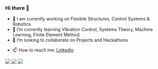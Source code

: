 ### Hi there 👋

<!-- **S-SARTHAK1999/S-SARTHAK1999** is a ✨ _special_ ✨ repository because its `README.md` (this file) appears on your GitHub profile.

Here are some ideas to get you started: -->

- 🔭 I am currently working on Flexible Structures, Control Systems & Robotics
- 🌱 I’m currently learning Vibration Control, Systems Theory, Machine Learning, Finite Element Method
- 👯 I’m looking to collaborate on Projects and Hackathons
<!-- - 🤔 I’m looking for help with ... -->
<!-- - 💬 Ask me about  -->
- 📫 How to reach me: [Linkedin](https://www.linkedin.com/in/sarthak-sahoo-mechanical/)
<!-- - 😄 Pronouns: ... -->
<!-- - ⚡ Fun fact: I Like  --> 

<img src="https://github-readme-stats.vercel.app/api?username=S-SARTHAK1999&hide_border=true&count_private=true&show_icons=true&theme=radical" align="centre">
<img src ="https://github-readme-stats.vercel.app/api/top-langs?username=S-SARTHAK1999&show_icons=true&locale=en&layout=compact&hide_border=true&theme=radical" align ="centre">
<img src ="https://github-readme-streak-stats.herokuapp.com/?user=S-SARTHAK1999&theme=black-ice&hide_border=true&stroke=0000&background=0D1117&ring=e05397&fire=e05397&currStreakLabel=e05397">
<!-- <img src="https://activity-graph.herokuapp.com/graph?username=sachin7695&bg_color=0D1117&color=e05397&line=e05397&point=FFFFFF&hide_border=true&"> -->
